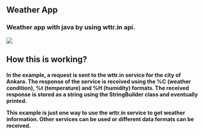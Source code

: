 <h2> Weather App </h2>
<h3> Weather app with java by using wttr.in api. </h3>
<img src="https://i.imgur.com/qHAcfhX.gif">
<h2> How this is working? </h2>
<h4> In the example, a request is sent to the wttr.in service for the city of Ankara. The response of the service is received using the %C (weather condition), %t (temperature) and %H (humidity) formats. The received response is stored as a string using the StringBuilder class and eventually printed.

This example is just one way to use the wttr.in service to get weather information. Other services can be used or different data formats can be received.

 </h4>
